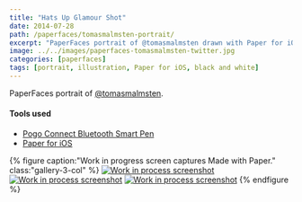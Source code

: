 ```yaml
---
title: "Hats Up Glamour Shot"
date: 2014-07-28
path: /paperfaces/tomasmalmsten-portrait/
excerpt: "PaperFaces portrait of @tomasmalmsten drawn with Paper for iOS on an iPad."
image: ../../images/paperfaces-tomasmalmsten-twitter.jpg
categories: [paperfaces]
tags: [portrait, illustration, Paper for iOS, black and white]
---
```


PaperFaces portrait of [@tomasmalmsten](https://twitter.com/tomasmalmsten).

#### Tools used

- [Pogo Connect Bluetooth Smart Pen](https://www.amazon.com/gp/product/B009K448L4/ref=as_li_ss_tl?ie=UTF8&camp=1789&creative=390957&creativeASIN=B009K448L4&linkCode=as2&tag=mademist-20)
- [Paper for iOS](https://paper.bywetransfer.com/)

{% figure caption:"Work in progress screen captures Made with Paper." class:"gallery-3-col" %}
[![Work in process screenshot](../../images/paperfaces-tomasmalmsten-process-1-600.jpg)](../../images/paperfaces-tomasmalmsten-process-1-lg.jpg) [![Work in process screenshot](../../images/paperfaces-tomasmalmsten-process-2-600.jpg)](../../images/paperfaces-tomasmalmsten-process-2-lg.jpg) [![Work in process screenshot](../../images/paperfaces-tomasmalmsten-process-3-600.jpg)](../../images/paperfaces-tomasmalmsten-process-3-lg.jpg)
{% endfigure %}
